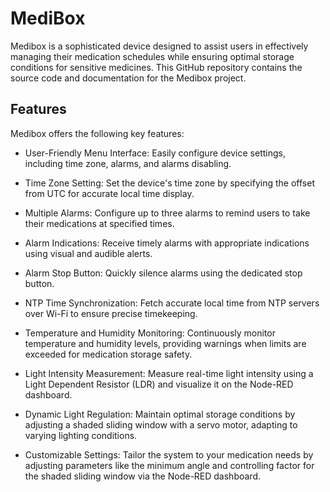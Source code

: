# MediBox

Medibox is a sophisticated device designed to assist users in effectively managing their medication schedules while ensuring optimal storage conditions for sensitive medicines. This GitHub repository contains the source code and documentation for the Medibox project.

## Features
Medibox offers the following key features:

* User-Friendly Menu Interface:
Easily configure device settings, including time zone, alarms, and alarms disabling.

* Time Zone Setting:
Set the device's time zone by specifying the offset from UTC for accurate local time display.

* Multiple Alarms:
Configure up to three alarms to remind users to take their medications at specified times.

* Alarm Indications:
Receive timely alarms with appropriate indications using visual and audible alerts.

* Alarm Stop Button:
Quickly silence alarms using the dedicated stop button.

* NTP Time Synchronization:
Fetch accurate local time from NTP servers over Wi-Fi to ensure precise timekeeping.

* Temperature and Humidity Monitoring:
Continuously monitor temperature and humidity levels, providing warnings when limits are exceeded for medication storage safety.

* Light Intensity Measurement:
Measure real-time light intensity using a Light Dependent Resistor (LDR) and visualize it on the Node-RED dashboard.

* Dynamic Light Regulation:
Maintain optimal storage conditions by adjusting a shaded sliding window with a servo motor, adapting to varying lighting conditions.

* Customizable Settings:
Tailor the system to your medication needs by adjusting parameters like the minimum angle and controlling factor for the shaded sliding window via the Node-RED dashboard.
